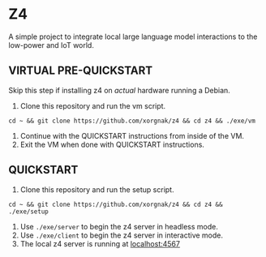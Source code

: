 
# Z4
A simple project to integrate local large language model interactions to the low-power and IoT world.

## VIRTUAL PRE-QUICKSTART
Skip this step if installing z4 on *actual* hardware running a Debian.
1. Clone this repository and run the vm script.
```
cd ~ && git clone https://github.com/xorgnak/z4 && cd z4 && ./exe/vm
```
1. Continue with the QUICKSTART instructions from inside of the VM.
1. Exit the VM when done with QUICKSTART instructions.


## QUICKSTART
1. Clone this repository and run the setup script.
```
cd ~ && git clone https://github.com/xorgnak/z4 && cd z4 && ./exe/setup
```
1. Use `./exe/server` to begin the z4 server in headless mode.
1. Use `./exe/client` to begin the z4 server in interactive mode.
1. The local z4 server is running at [localhost:4567](http://localhost:4567)



